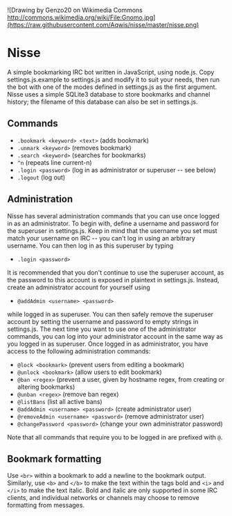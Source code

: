 ![Drawing by Genzo20 on Wikimedia Commons http://commons.wikimedia.org/wiki/File:Gnomo.jpg](https://raw.githubusercontent.com/Aqwis/nisse/master/nisse.png)

# Nisse

A simple bookmarking IRC bot written in JavaScript, using node.js. Copy settings.js.example to settings.js and modify it to suit your needs, then run the bot with one of the modes defined in settings.js as the first argument. Nisse uses a simple SQLite3 database to store bookmarks and channel history; the filename of this database can also be set in settings.js.

## Commands

* ```.bookmark <keyword> <text>``` (adds bookmark)
* ```.unmark <keyword>``` (removes bookmark)
* ```.search <keyword>``` (searches for bookmarks)
* ```^n``` (repeats line current-n)
* ```.login <password>``` (log in as administrator or superuser -- see below)
* ```.logout``` (log out)

## Administration

Nisse has several administration commands that you can use once logged in as an administrator. To begin with, define a username and password for the superuser in settings.js. Keep in mind that the username you set must match your username on IRC -- you can't log in using an arbitrary username. You can then log in as this superuser by typing

* ```.login <password>```

It is recommended that you don't continue to use the superuser account, as the password to this account is exposed in plaintext in settings.js. Instead, create an administrator account for yourself using

* ```@addAdmin <username> <password>```

while logged in as superuser. You can then safely remove the superuser account by setting the username and password to empty strings in settings.js. The next time you want to use one of the administrator commands, you can log into your administrator account in the same way as you logged in as superuser. Once logged in as administrator, you have access to the following administration commands:

* ```@lock <bookmark>``` (prevent users from editing a bookmark)
* ```@unlock <bookmark>``` (allow users to edit bookmark)
* ```@ban <regex>``` (prevent a user, given by hostname regex, from creating or altering bookmarks)
* ```@unban <regex>``` (remove ban regex)
* ```@listBans``` (list all active bans)
* ```@addAdmin <username> <password>``` (create administrator user)
* ```@removeAdmin <username> <password>``` (remove administrator user)
* ```@changePassword <password>``` (change your own administrator password)

Note that all commands that require you to be logged in are prefixed with ```@```.

## Bookmark formatting

Use ```<br>``` within a bookmark to add a newline to the bookmark output. Similarly, use ```<b>``` and ```</b>``` to make the text within the tags bold and ```<i>``` and ```</i>``` to make the text italic. Bold and italic are only supported in some IRC clients, and individual networks or channels may choose to remove formatting from messages.

